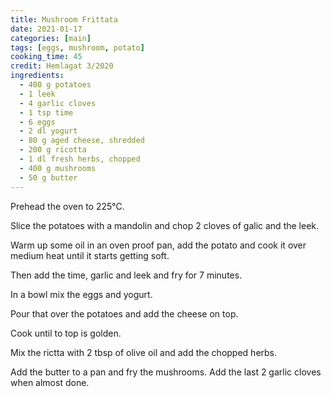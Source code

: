 ```yaml
---
title: Mushroom Frittata
date: 2021-01-17
categories: [main]
tags: [eggs, mushroom, potato]
cooking_time: 45
credit: Hemlagat 3/2020
ingredients:
  - 400 g potatoes
  - 1 leek
  - 4 garlic cloves
  - 1 tsp time
  - 6 eggs
  - 2 dl yogurt
  - 80 g aged cheese, shredded
  - 200 g ricotta
  - 1 dl fresh herbs, chopped
  - 400 g mushrooms
  - 50 g butter
---
```


Prehead the oven to 225°C.

Slice the potatoes with a mandolin and chop 2 cloves of galic and the leek.

Warm up some oil in an oven proof pan, add the potato and cook it over medium heat until it starts getting soft.

Then add the time, garlic and leek and fry for 7 minutes.

In a bowl mix the eggs and yogurt.

Pour that over the potatoes and add the cheese on top.

Cook until to top is golden.

Mix the rictta with 2 tbsp of olive oil and add the chopped herbs.

Add the butter to a pan and fry the mushrooms. Add the last 2 garlic cloves when almost done.

